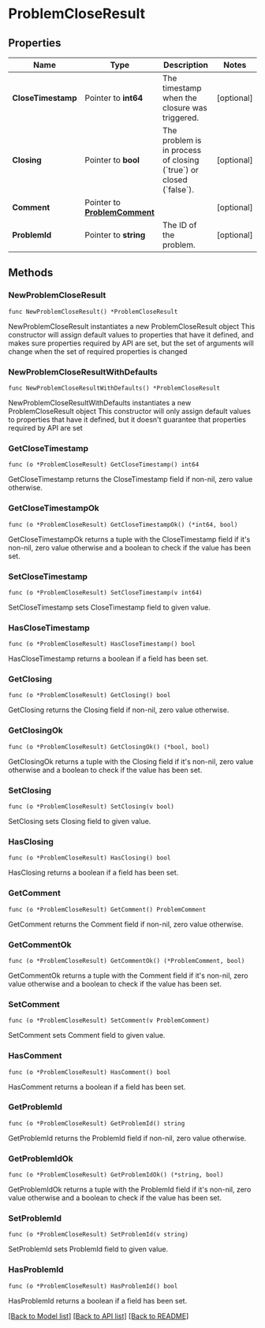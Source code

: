 # ProblemCloseResult

## Properties

Name | Type | Description | Notes
------------ | ------------- | ------------- | -------------
**CloseTimestamp** | Pointer to **int64** | The timestamp when the closure was triggered. | [optional] 
**Closing** | Pointer to **bool** | The problem is in process of closing (&#x60;true&#x60;) or closed (&#x60;false&#x60;). | [optional] 
**Comment** | Pointer to [**ProblemComment**](ProblemComment.md) |  | [optional] 
**ProblemId** | Pointer to **string** | The ID of the problem. | [optional] 

## Methods

### NewProblemCloseResult

`func NewProblemCloseResult() *ProblemCloseResult`

NewProblemCloseResult instantiates a new ProblemCloseResult object
This constructor will assign default values to properties that have it defined,
and makes sure properties required by API are set, but the set of arguments
will change when the set of required properties is changed

### NewProblemCloseResultWithDefaults

`func NewProblemCloseResultWithDefaults() *ProblemCloseResult`

NewProblemCloseResultWithDefaults instantiates a new ProblemCloseResult object
This constructor will only assign default values to properties that have it defined,
but it doesn't guarantee that properties required by API are set

### GetCloseTimestamp

`func (o *ProblemCloseResult) GetCloseTimestamp() int64`

GetCloseTimestamp returns the CloseTimestamp field if non-nil, zero value otherwise.

### GetCloseTimestampOk

`func (o *ProblemCloseResult) GetCloseTimestampOk() (*int64, bool)`

GetCloseTimestampOk returns a tuple with the CloseTimestamp field if it's non-nil, zero value otherwise
and a boolean to check if the value has been set.

### SetCloseTimestamp

`func (o *ProblemCloseResult) SetCloseTimestamp(v int64)`

SetCloseTimestamp sets CloseTimestamp field to given value.

### HasCloseTimestamp

`func (o *ProblemCloseResult) HasCloseTimestamp() bool`

HasCloseTimestamp returns a boolean if a field has been set.

### GetClosing

`func (o *ProblemCloseResult) GetClosing() bool`

GetClosing returns the Closing field if non-nil, zero value otherwise.

### GetClosingOk

`func (o *ProblemCloseResult) GetClosingOk() (*bool, bool)`

GetClosingOk returns a tuple with the Closing field if it's non-nil, zero value otherwise
and a boolean to check if the value has been set.

### SetClosing

`func (o *ProblemCloseResult) SetClosing(v bool)`

SetClosing sets Closing field to given value.

### HasClosing

`func (o *ProblemCloseResult) HasClosing() bool`

HasClosing returns a boolean if a field has been set.

### GetComment

`func (o *ProblemCloseResult) GetComment() ProblemComment`

GetComment returns the Comment field if non-nil, zero value otherwise.

### GetCommentOk

`func (o *ProblemCloseResult) GetCommentOk() (*ProblemComment, bool)`

GetCommentOk returns a tuple with the Comment field if it's non-nil, zero value otherwise
and a boolean to check if the value has been set.

### SetComment

`func (o *ProblemCloseResult) SetComment(v ProblemComment)`

SetComment sets Comment field to given value.

### HasComment

`func (o *ProblemCloseResult) HasComment() bool`

HasComment returns a boolean if a field has been set.

### GetProblemId

`func (o *ProblemCloseResult) GetProblemId() string`

GetProblemId returns the ProblemId field if non-nil, zero value otherwise.

### GetProblemIdOk

`func (o *ProblemCloseResult) GetProblemIdOk() (*string, bool)`

GetProblemIdOk returns a tuple with the ProblemId field if it's non-nil, zero value otherwise
and a boolean to check if the value has been set.

### SetProblemId

`func (o *ProblemCloseResult) SetProblemId(v string)`

SetProblemId sets ProblemId field to given value.

### HasProblemId

`func (o *ProblemCloseResult) HasProblemId() bool`

HasProblemId returns a boolean if a field has been set.


[[Back to Model list]](../README.md#documentation-for-models) [[Back to API list]](../README.md#documentation-for-api-endpoints) [[Back to README]](../README.md)


